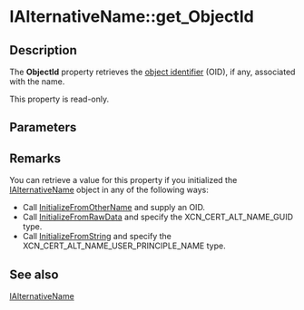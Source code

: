 # IAlternativeName::get_ObjectId

## Description

The **ObjectId** property retrieves the [object identifier](https://learn.microsoft.com/windows/desktop/SecGloss/o-gly) (OID), if any, associated with the name.

This property is read-only.

## Parameters

## Remarks

You can retrieve a value for this property if you initialized the [IAlternativeName](https://learn.microsoft.com/windows/desktop/api/certenroll/nn-certenroll-ialternativename) object in any of the following ways:

* Call [InitializeFromOtherName](https://learn.microsoft.com/windows/desktop/api/certenroll/nf-certenroll-ialternativename-initializefromothername) and supply an OID.
* Call [InitializeFromRawData](https://learn.microsoft.com/windows/desktop/api/certenroll/nf-certenroll-ialternativename-initializefromrawdata) and specify the XCN_CERT_ALT_NAME_GUID type.
* Call [InitializeFromString](https://learn.microsoft.com/windows/desktop/api/certenroll/nf-certenroll-ialternativename-initializefromstring) and specify the XCN_CERT_ALT_NAME_USER_PRINCIPLE_NAME type.

## See also

[IAlternativeName](https://learn.microsoft.com/windows/desktop/api/certenroll/nn-certenroll-ialternativename)